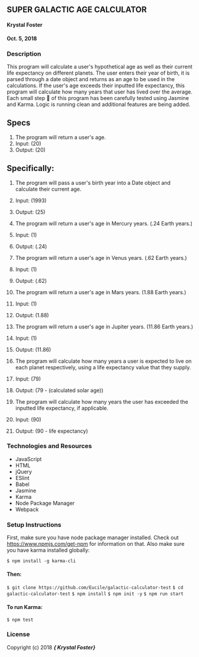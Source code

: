 ## SUPER GALACTIC AGE CALCULATOR

#### Krystal Foster
#### Oct. 5, 2018

### Description

This program will calculate a user's hypothetical age as well as their current life expectancy on different planets. The user enters their year of birth, it is parsed through a date object and returns as an age to be used in the calculations. If the user's age exceeds their inputted life expectancy, this program will calculate how many years that user has lived over the average. Each small step :full_moon_with_face: of this program has been carefully tested using Jasmine and Karma. Logic is running clean and additional features are being added.    


## Specs

1. The program will return a user's age.
  1. Input: (20)
  2. Output: (20)

## Specifically:

1. The program will pass a user's birth year into a Date object and calculate their current age.
  1. Input: (1993)
  2. Output: (25)

2. The program will return a user's age in Mercury years. (.24 Earth years.)
  1. Input: (1)
  2. Output: (.24)

3. The program will return a user's age in Venus years. (.62 Earth years.)
  1. Input: (1)
  2. Output: (.62)

4. The program will return a user's age in Mars years. (1.88 Earth years.)
  1. Input: (1)
  2. Output: (1.88)

5. The program will return a user's age in Jupiter years. (11.86 Earth years.)
  1. Input: (1)
  2. Output: (11.86)

6. The program will calculate how many years a user is expected to live on each planet respectively, using a life expectancy value that they supply.
  1. Input: (79)
  2. Output: (79 - (calculated solar age))

7. The program will calculate how many years the user has exceeded the inputted life expectancy, if applicable.
  1. Input: (90)
  2. Output: (90 - life expectancy)



### Technologies and Resources

* JavaScript
* HTML
* jQuery
* ESlint
* Babel
* Jasmine
* Karma
* Node Package Manager
* Webpack


### Setup Instructions

First, make sure you have node package manager installed. Check out https://www.npmjs.com/get-npm for information on that. Also make sure you have karma installed globally:

`$ npm install -g karma-cli`

#### Then:

`$ git clone https://github.com/Eucile/galactic-calculator-test`
`$ cd galactic-calculator-test`
`$ npm install`
`$ npm init -y`
`$ npm run start`

#### To run Karma:

`$ npm test`

### License

Copyright (c) 2018 **_{ Krystal Foster}_**

